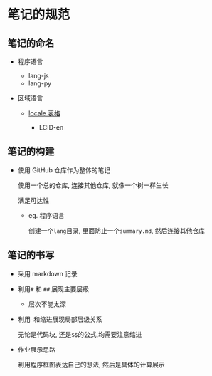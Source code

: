 # 笔记的规范

## 笔记的命名

- 程序语言

  - lang-js
  - lang-py

- 区域语言

  - [locale 表格](https://www.science.co.il/language/Locale-codes.php)

    - LCID-en

## 笔记的构建

- 使用 GitHub 仓库作为整体的笔记

  使用一个总的仓库, 连接其他仓库, 就像一个树一样生长

  满足可达性

  - eg. 程序语言

    创建一个`lang`目录, 里面防止一个`summary.md`, 然后连接其他仓库

## 笔记的书写

- 采用 markdown 记录

- 利用`#` 和 `##` 展现主要层级

  - 层次不能太深

- 利用`-`和缩进展现局部层级关系

  无论是代码块, 还是`$$`的公式,均需要注意缩进

- 作业展示思路

  利用程序框图表达自己的想法, 然后是具体的计算展示
